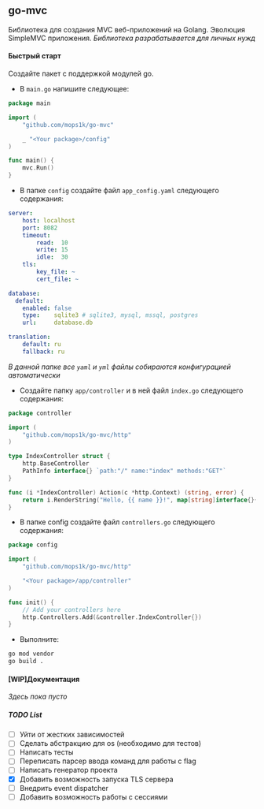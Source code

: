 ## go-mvc
Библиотека для создания MVC веб-приложений на Golang. Эволюция SimpleMVC приложения.
_Библиотека разрабатывается для личных нужд_

#### Быстрый старт
Создайте пакет с поддержкой модулей go.

- В `main.go` напишите следующее:
```go
package main

import (
    "github.com/mops1k/go-mvc"

    _ "<Your package>/config"
)

func main() {
    mvc.Run()
}
```

- В папке `config` создайте файл `app_config.yaml` следующего содержания:
```yaml
server:
    host: localhost
    port: 8082
    timeout:
        read:  10
        write: 15
        idle:  30
    tls:
        key_file: ~
        cert_file: ~

database:
  default:
    enabled: false
    type:    sqlite3 # sqlite3, mysql, mssql, postgres
    url:     database.db

translation:
    default: ru
    fallback: ru
``` 
_В данной папке все `yaml` и `yml` файлы собираются конфигурацией автоматически_

- Создайте папку `app/controller` и в ней файл `index.go` следующего содержания:
```go
package controller

import (
    "github.com/mops1k/go-mvc/http"
)

type IndexController struct {
    http.BaseController
    PathInfo interface{} `path:"/" name:"index" methods:"GET"`
}

func (i *IndexController) Action(c *http.Context) (string, error) {
    return i.RenderString("Hello, {{ name }}!", map[string]interface{}{"name": "World"}), nil
}
```

- В папке config создайте файл `controllers.go` следующего содержания:
```go
package config

import (
    "github.com/mops1k/go-mvc/http"

    "<Your package>/app/controller"
)

func init() {
    // Add your controllers here
    http.Controllers.Add(&controller.IndexController{})
}
```

- Выполните:
```bash
go mod vendor
go build .
```

#### [WIP]Документация
_Здесь пока пусто_

##### TODO List
- [ ] Уйти от жестких зависимостей
- [ ] Сделать абстракцию для os (необходимо для тестов)
- [ ] Написать тесты
- [ ] Переписать парсер ввода команд для работы с flag
- [ ] Написать генератор проекта
- [x] Добавить возможность запуска TLS сервера
- [ ] Внедрить event dispatcher
- [ ] Добавить возможность работы с сессиями
